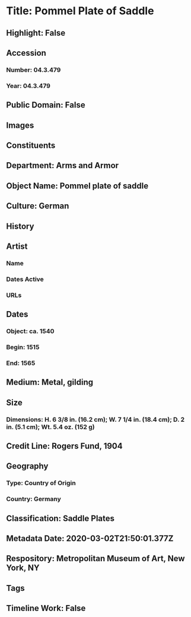 # Title: Pommel Plate of Saddle
## Highlight: False
## Accession
### Number: 04.3.479
### Year: 04.3.479
## Public Domain: False
## Images
## Constituents
## Department: Arms and Armor
## Object Name: Pommel plate of saddle
## Culture: German
## History
## Artist
### Name
### Dates Active
### URLs
## Dates
### Object: ca. 1540
### Begin: 1515
### End: 1565
## Medium: Metal, gilding
## Size
### Dimensions: H. 6 3/8 in. (16.2 cm); W. 7 1/4 in. (18.4 cm); D. 2 in. (5.1 cm); Wt. 5.4 oz. (152 g)
## Credit Line: Rogers Fund, 1904
## Geography
### Type: Country of Origin
### Country: Germany
## Classification: Saddle Plates
## Metadata Date: 2020-03-02T21:50:01.377Z
## Respository: Metropolitan Museum of Art, New York, NY
## Tags
## Timeline Work: False